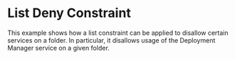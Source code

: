 # List Deny Constraint
This example shows how a list constraint can be applied to disallow certain services on a folder. In particular, it disallows usage of the Deployment Manager service on a given folder.
